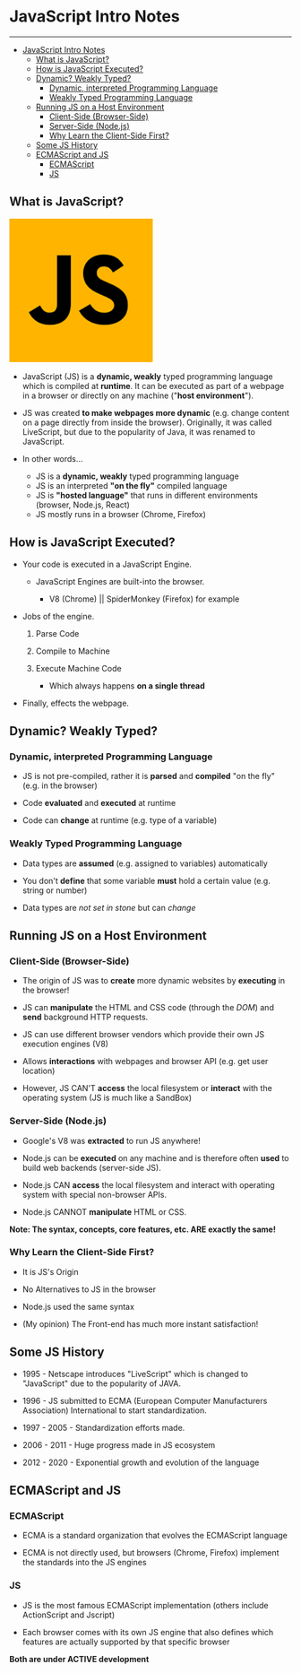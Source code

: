# JavaScript Intro Notes

---

- [JavaScript Intro Notes](#javascript-intro-notes)
  - [What is JavaScript?](#what-is-javascript)
  - [How is JavaScript Executed?](#how-is-javascript-executed)
  - [Dynamic? Weakly Typed?](#dynamic-weakly-typed)
    - [Dynamic, interpreted Programming Language](#dynamic-interpreted-programming-language)
    - [Weakly Typed Programming Language](#weakly-typed-programming-language)
  - [Running JS on a Host Environment](#running-js-on-a-host-environment)
    - [Client-Side (Browser-Side)](#client-side-browser-side)
    - [Server-Side (Node.js)](#server-side-nodejs)
    - [Why Learn the Client-Side First?](#why-learn-the-client-side-first)
  - [Some JS History](#some-js-history)
  - [ECMAScript and JS](#ecmascript-and-js)
    - [ECMAScript](#ecmascript)
    - [JS](#js)

## What is JavaScript?

![JS Logo](/intro/markdown-photos/jslogo.png)

- JavaScript (JS) is a **dynamic, weakly** typed programming language which is compiled at **runtime**.  It can be executed as part of a webpage in a browser or directly on any machine ("**host environment**").

- JS was created **to make webpages more dynamic** (e.g. change content on a page directly from inside the browser). Originally, it was called LiveScript, but due to the popularity of Java, it was renamed to JavaScript. 

- In other words...
  
  - JS is a **dynamic, weakly** typed programming language
  - JS is an interpreted **"on the fly"** compiled language
  - JS is **"hosted language"** that runs in different environments (browser, Node.js, React)
  - JS mostly runs in a browser (Chrome, Firefox)

## How is JavaScript Executed?

- Your code is executed in a JavaScript Engine.
  
  - JavaScript Engines are built-into the browser.
  
    - V8 (Chrome) || SpiderMonkey (Firefox) for example

- Jobs of the engine.

   1. Parse Code

   2. Compile to Machine

   3. Execute Machine Code

        - Which always happens **on a single thread**
  
- Finally, effects the webpage.

## Dynamic? Weakly Typed?

### Dynamic, interpreted Programming Language

- JS is not pre-compiled, rather it is **parsed** and **compiled** "on the fly" (e.g. in the browser)

- Code **evaluated** and **executed** at runtime

- Code can **change** at runtime (e.g. type of a variable)

### Weakly Typed Programming Language

- Data types are **assumed** (e.g. assigned to variables) automatically

- You don't **define** that some variable **must** hold a certain value (e.g. string or number)

- Data types are _not set in stone_ but can *change*

## Running JS on a Host Environment

### Client-Side (Browser-Side)

- The origin of JS was to **create** more dynamic websites by **executing** in the browser!

- JS can **manipulate** the HTML and CSS code (through the _DOM_) and **send** background HTTP requests.

- JS can use different browser vendors which provide their own JS execution engines (V8)

- Allows **interactions** with webpages and browser API (e.g. get user location)

- However, JS CAN'T **access** the local filesystem or **interact** with the operating system (JS is much like a SandBox)

### Server-Side (Node.js)

- Google's V8 was **extracted** to run JS anywhere! 

- Node.js can be **executed** on any machine and is therefore often **used** to build web backends (server-side JS).

- Node.js CAN **access** the local filesystem and interact with operating system with special non-browser APIs.

- Node.js CANNOT **manipulate** HTML or CSS.

**Note: The syntax, concepts, core features, etc. ARE exactly the same!**

### Why Learn the Client-Side First?

- It is JS's Origin
  
- No Alternatives to JS in the browser

- Node.js used the same syntax

- (My opinion) The Front-end has much more instant satisfaction!

## Some JS History

- 1995 - Netscape introduces "LiveScript" which is changed to "JavaScript" due to the popularity of JAVA.

- 1996 - JS submitted to ECMA (European Computer Manufacturers Association) International to start standardization.

- 1997 - 2005 - Standardization efforts made.

- 2006 - 2011 - Huge progress made in JS ecosystem

- 2012 - 2020 - Exponential growth and evolution of the language

## ECMAScript and JS

### ECMAScript

- ECMA is a standard organization that evolves the ECMAScript language

- ECMA is not directly used, but browsers (Chrome, Firefox) implement the standards into the JS engines

### JS

- JS is the most famous ECMAScript implementation (others include ActionScript and Jscript)

- Each browser comes with its own JS engine that also defines which features are actually supported by that specific browser

**Both are under ACTIVE development**